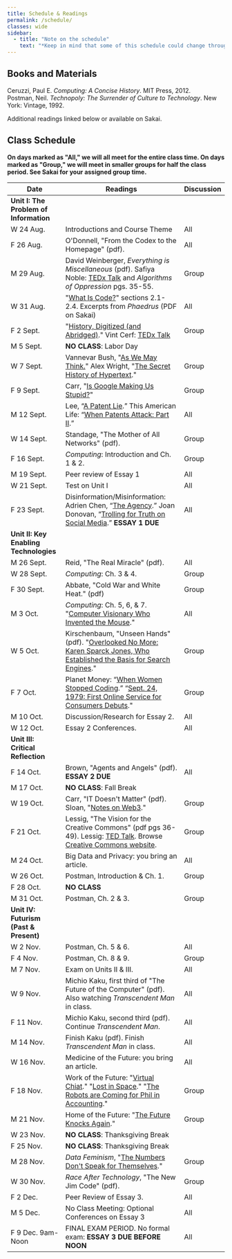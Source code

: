 ```yaml
---
title: Schedule & Readings
permalink: /schedule/
classes: wide
sidebar:
  - title: "Note on the schedule"
    text: "*Keep in mind that some of this schedule could change throughout the semester. However, if anything changes I'll update this page, and I'll be sure to give you plenty of advance notice.*"
---
```


## Books and Materials

Ceruzzi, Paul E. *Computing: A Concise History*. MIT Press, 2012.  
Postman, Neil. *Technopoly: The Surrender of Culture to Technology*. New York: Vintage, 1992.

Additional readings linked below or available on Sakai.

## Class Schedule

**On days marked as "All," we will all meet for the entire class time. On days marked as "Group," we will meet in smaller groups for half the class period. See Sakai for your assigned group time.**

Date|Readings|Discussion
--|----|--
|**Unit I: The Problem of Information**
W 24 Aug.|Introductions and Course Theme|All
F 26 Aug.|O'Donnell, "From the Codex to the Homepage" (pdf).|All
M 29 Aug.|David Weinberger, *Everything is Miscellaneous* (pdf). Safiya Noble: [TEDx Talk](https://youtu.be/UXuJ8yQf6dI) and *Algorithms of Oppression* pgs. 35-55.|Group
W 31 Aug.|"[What Is Code?](https://www.bloomberg.com/graphics/2015-paul-ford-what-is-code/#lets-begin)" sections 2.1-2.4. Excerpts from *Phaedrus* (PDF on Sakai)|All
F 2 Sept.|"[History, Digitized (and Abridged)](http://www.nytimes.com/2007/03/10/business/yourmoney/11archive.html?ref=business)." Vint Cerf: [TEDx Talk](https://www.youtube.com/watch?reload=9&v=GV0A82TCrf0)|Group
M 5 Sept.|**NO CLASS**: Labor Day
W 7 Sept.|Vannevar Bush, "[As We May Think.](http://www.theatlantic.com/magazine/archive/1945/07/as-we-may-think/303881/)" Alex Wright, "[The Secret History of Hypertext](https://www.theatlantic.com/technology/archive/2014/05/in-search-of-the-proto-memex/371385/)."|Group
F 9 Sept.|Carr, "[Is Google Making Us Stupid?](http://www.theatlantic.com/magazine/archive/2008/07/is-google-making-us-stupid/306868/)"|Group
M 12 Sept.|Lee, “[A Patent Lie](http://www.nytimes.com/2007/06/09/opinion/09lee.html?_r=1&oref=slogin).” This American Life: “[When Patents Attack: Part II](http://www.thisamericanlife.org/radio-archives/episode/496/when-patents-attack-part-two).”|All
W 14 Sept.|Standage, "The Mother of All Networks" (pdf).|Group
F 16 Sept.|*Computing*: Introduction and Ch. 1 & 2.|Group
M 19 Sept.|Peer review of Essay 1|All
W 21 Sept.|Test on Unit I|All
F 23 Sept.|Disinformation/Misinformation: Adrien Chen, “[The Agency](https://www.nytimes.com/2015/06/07/magazine/the-agency.html).” Joan Donovan, “[Trolling for Truth on Social Media](https://www.scientificamerican.com/article/trolling-for-truth-on-social-media/).” **ESSAY 1 DUE**|All
|**Unit II: Key Enabling Technologies**
M 26 Sept.|Reid, "The Real Miracle" (pdf).|All
W 28 Sept.|*Computing*: Ch. 3 & 4.|Group
F 30 Sept.|Abbate, "Cold War and White Heat." (pdf)|Group
M 3 Oct.|*Computing*: Ch. 5, 6, & 7. "[Computer Visionary Who Invented the Mouse](http://www.nytimes.com/2013/07/04/technology/douglas-c-engelbart-inventor-of-the-computer-mouse-dies-at-88.html)."|All
W 5 Oct.|Kirschenbaum, "Unseen Hands" (pdf). "[Overlooked No More: Karen Sparck Jones, Who Established the Basis for Search Engines](https://www.nytimes.com/2019/01/02/obituaries/karen-sparck-jones-overlooked.html)."|Group
F 7 Oct.|Planet Money: “[When Women Stopped Coding](https://www.npr.org/sections/money/2014/10/17/356944145/episode-576-when-women-stopped-coding).” “[Sept. 24, 1979: First Online Service for Consumers Debuts](https://www.wired.com/2009/09/0924compuserve-launches/)."|Group
M 10 Oct.|Discussion/Research for Essay 2.|All
W 12 Oct.|Essay 2 Conferences.|All
|**Unit III: Critical Reflection**
F 14 Oct.|Brown, "Agents and Angels" (pdf). **ESSAY 2 DUE**|All
M 17 Oct.|**NO CLASS**: Fall Break
W 19 Oct.|Carr, "IT Doesn't Matter" (pdf). Sloan, "[Notes on Web3](https://www.robinsloan.com/lab/notes-on-web3/)."|Group
F 21 Oct.|Lessig, "The Vision for the Creative Commons" (pdf pgs 36-49). Lessig: [TED Talk](https://www.ted.com/talks/lawrence_lessig_laws_that_choke_creativity). Browse [Creative Commons website](https://creativecommons.org/).|Group
M 24 Oct.|Big Data and Privacy: you bring an article.|All
W 26 Oct.|Postman, Introduction & Ch. 1.|Group
F 28 Oct.|**NO CLASS**
M 31 Oct.|Postman, Ch. 2 & 3.|Group
|**Unit IV: Futurism (Past & Present)**
W 2 Nov.|Postman, Ch. 5 & 6.|All
F 4 Nov.|Postman, Ch. 8 & 9.|Group
M 7 Nov.|Exam on Units II & III.|All
W 9 Nov.|Michio Kaku, first third of "The Future of the Computer" (pdf). Also watching *Transcendent Man* in class.|All
F 11 Nov.|Michio Kaku, second third (pdf). Continue *Transcendent Man*.|All
M 14 Nov.|Finish Kaku (pdf). Finish *Transcendent Man* in class.|All
W 16 Nov.|Medicine of the Future: you bring an article.|All
F 18 Nov.|Work of the Future: "[Virtual Chiat](http://www.wired.com/wired/archive/2.07/chiat.html)." "[Lost in Space](http://www.wired.com/wired/archive/7.02/chiat.html)." "[The Robots are Coming for Phil in Accounting](https://www.nytimes.com/2021/03/06/business/the-robots-are-coming-for-phil-in-accounting.html)."|Group
M 21 Nov.|Home of the Future: "[The Future Knocks Again](http://www.nytimes.com/2008/07/10/garden/10disney.html)."|Group
W 23 Nov.|**NO CLASS**: Thanksgiving Break
F 25 Nov.|**NO CLASS**: Thanksgiving Break
M 28 Nov.|*Data Feminism*, "[The Numbers Don't Speak for Themselves](https://data-feminism.mitpress.mit.edu/pub/czq9dfs5/release/3)."|Group
W 30 Nov.|*Race After Technology*, "The New Jim Code" (pdf).|Group
F 2 Dec.|Peer Review of Essay 3.|All
M 5 Dec.|No Class Meeting: Optional Conferences on Essay 3|All
F 9 Dec. 9am-Noon|FINAL EXAM PERIOD. No formal exam: **ESSAY 3 DUE BEFORE NOON**|All
